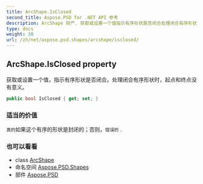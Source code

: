```yaml
---
title: ArcShape.IsClosed
second_title: Aspose.PSD for .NET API 参考
description: ArcShape 财产. 获取或设置一个值指示有序形状是否闭合处理闭合有序形状时起点和终点没有意义
type: docs
weight: 30
url: /zh/net/aspose.psd.shapes/arcshape/isclosed/
---
```

## ArcShape.IsClosed property

获取或设置一个值，指示有序形状是否闭合。处理闭合有序形状时，起点和终点没有意义。

```csharp
public bool IsClosed { get; set; }
```

### 适当的价值

`真的`如果这个有序的形状是封闭的；否则，`错误的` .

### 也可以看看

* class [ArcShape](../)
* 命名空间 [Aspose.PSD.Shapes](../../arcshape/)
* 部件 [Aspose.PSD](../../../)


